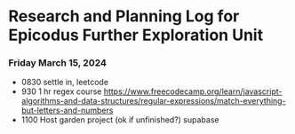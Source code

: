 # Research and Planning Log for Epicodus Further Exploration Unit

### Friday March 15, 2024

* 0830 settle in, leetcode
* 930 1 hr regex course https://www.freecodecamp.org/learn/javascript-algorithms-and-data-structures/regular-expressions/match-everything-but-letters-and-numbers
* 1100 Host garden project (ok if unfinished?) supabase